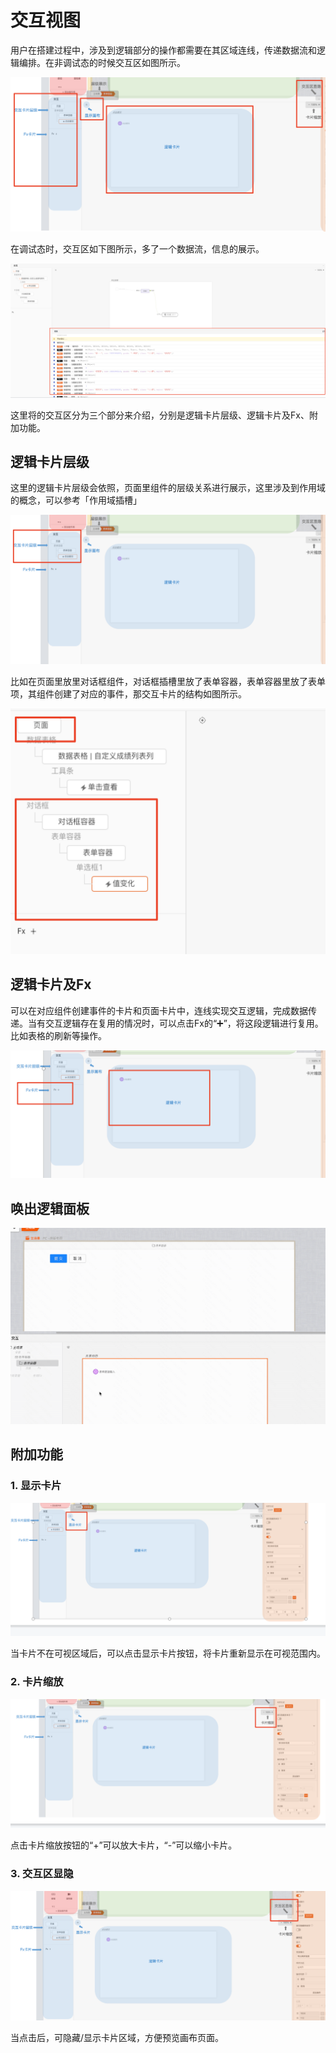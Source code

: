 # 交互视图

用户在搭建过程中，涉及到逻辑部分的操作都需要在其区域连线，传递数据流和逻辑编排。在非调试态的时候交互区如图所示。

![Alt text](img/image.png)

在调试态时，交互区如下图所示，多了一个数据流，信息的展示。

![Alt text](img/image-1.png)

这里将的交互区分为三个部分来介绍，分别是逻辑卡片层级、逻辑卡片及Fx、附加功能。

## 逻辑卡片层级

这里的逻辑卡片层级会依照，页面里组件的层级关系进行展示，这里涉及到作用域的概念，可以参考「作用域插槽」

![Alt text](img/image-2.png)

比如在页面里放里对话框组件，对话框插槽里放了表单容器，表单容器里放了表单项，其组件创建了对应的事件，那交互卡片的结构如图所示。

![Alt text](img/image-3.png)

## 逻辑卡片及Fx

可以在对应组件创建事件的卡片和页面卡片中，连线实现交互逻辑，完成数据传递。当有交互逻辑存在复用的情况时，可以点击Fx的“➕”，将这段逻辑进行复用。比如表格的刷新等操作。

![Alt text](img/image-4.png)

## 唤出逻辑面板
![Alt text](<img/2023-12-19 15.33.27.gif>)

## 附加功能

### 1\. 显示卡片

![Alt text](img/image-5.png)

当卡片不在可视区域后，可以点击显示卡片按钮，将卡片重新显示在可视范围内。

### 2\. 卡片缩放

![Alt text](img/image-6.png)

点击卡片缩放按钮的“+”可以放大卡片，“-”可以缩小卡片。

### 3\. 交互区显隐

![Alt text](img/image-7.png)

当点击后，可隐藏/显示卡片区域，方便预览画布页面。